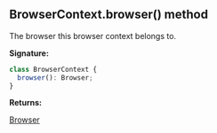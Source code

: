 ## BrowserContext.browser() method

The browser this browser context belongs to.

**Signature:**

```typescript
class BrowserContext {
  browser(): Browser;
}
```

**Returns:**

[Browser](./puppeteer.browser.md)
